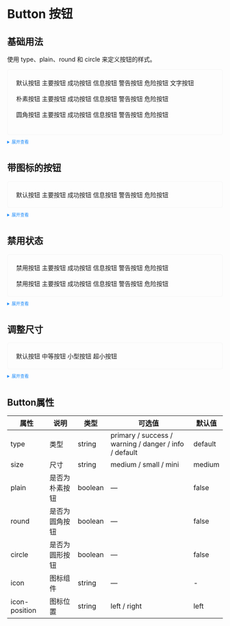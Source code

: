 <style scoped>
    .example{
        border: 1px solid #f5f5f5;
        border-radius: 5px;
        padding:20px
    }
    .imm-button {
        margin:10px 5px !important
    }
    
    details > summary:first-of-type {
        font-size: 10px;
        padding: 8px 0;
        cursor: pointer;
        color: #1989fa;
    }
    a {
      all: initial
    }
    a:hover {
      all: initial
    }
</style>

# Button 按钮

## 基础用法

使用 type、plain、round 和 circle 来定义按钮的样式。

<div class="example">
    <div>
        <imm-button>默认按钮</imm-button>
        <imm-button icon="edit" type="primary">主要按钮</imm-button>
        <imm-button type="success">成功按钮</imm-button>
        <imm-button type="info">信息按钮</imm-button>
        <imm-button type="warning">警告按钮</imm-button>
        <imm-button type="danger">危险按钮</imm-button>
        <imm-button type="text">文字按钮</imm-button>
        <br>
        <br>
        <imm-button plain>朴素按钮</imm-button>
        <imm-button type="primary" plain>主要按钮</imm-button>
        <imm-button type="success" plain>成功按钮</imm-button>
        <imm-button type="info" plain>信息按钮</imm-button>
        <imm-button type="warning" plain>警告按钮</imm-button>
        <imm-button type="danger" plain>危险按钮</imm-button>
        <br>
        <br>
        <imm-button round>圆角按钮</imm-button>
        <imm-button type="primary" round>主要按钮</imm-button>
        <imm-button type="success" round>成功按钮</imm-button>
        <imm-button type="info" round>信息按钮</imm-button>
        <imm-button type="warning" round>警告按钮</imm-button>
        <imm-button type="danger" round>危险按钮</imm-button>
        <br>
        <br>
        <imm-button icon="Edit" circle></imm-button>
        <imm-button type="primary" icon="User" circle></imm-button>
        <imm-button type="success" icon="Delete" circle></imm-button>
        <imm-button type="info" icon="Search" circle></imm-button>
        <imm-button type="warning" icon="Home" circle></imm-button>
        <imm-button type="danger" icon="Setting" circle></imm-button>
    </div>

</div>

<details>
<summary>展开查看</summary>

```vue
<template>
  <div>
    <imm-button>默认按钮</imm-button>
    <imm-button type="primary">主要按钮</imm-button>
    <imm-button type="success">成功按钮</imm-button>
    <imm-button type="info">信息按钮</imm-button>
    <imm-button type="warning">警告按钮</imm-button>
    <imm-button type="danger">危险按钮</imm-button>
    <imm-button type="text">文字按钮</imm-button>
    <br />
    <br />
    <imm-button plain>朴素按钮</imm-button>
    <imm-button type="primary" plain>主要按钮</imm-button>
    <imm-button type="success" plain>成功按钮</imm-button>
    <imm-button type="info" plain>信息按钮</imm-button>
    <imm-button type="warning" plain>警告按钮</imm-button>
    <imm-button type="danger" plain>危险按钮</imm-button>
    <br />
    <br />
    <imm-button round>圆角按钮</imm-button>
    <imm-button type="primary" round>主要按钮</imm-button>
    <imm-button type="success" round>成功按钮</imm-button>
    <imm-button type="info" round>信息按钮</imm-button>
    <imm-button type="warning" round>警告按钮</imm-button>
    <imm-button type="danger" round>危险按钮</imm-button>
    <br>
    <br>
    <imm-button icon="Edit" circle></imm-button>
    <imm-button type="primary" icon="User" circle></imm-button>
    <imm-button type="success" icon="Delete" circle></imm-button>
    <imm-button type="info" icon="Search" circle></imm-button>
    <imm-button type="warning" icon="Home" circle></imm-button>
    <imm-button type="danger" icon="Setting" circle></imm-button>
  </div>
</template>
<script lang="ts" setup>
import { imm-button } from "imm-ui";
</script>
<style>
.imm-button {
  margin-right: 10px;
}
</style>
```

</details>

## 带图标的按钮

<div class="example">
    <div>
        <imm-button icon="Edit">默认按钮</imm-button>
        <imm-button type="primary" icon="Love">主要按钮</imm-button>
        <imm-button type="success" icon="User">成功按钮</imm-button>
        <imm-button type="info" icon="Home">信息按钮</imm-button>
        <imm-button type="warning" icon="Setting">警告按钮</imm-button>
        <imm-button type="danger" icon="Delete" iconPosition="right">危险按钮</imm-button>
    </div>
</div>

<details>
<summary>展开查看</summary>

```vue
<template>
  <div>
    <imm-button icon="Edit">默认按钮</imm-button>
    <imm-button type="primary" icon="Love">主要按钮</imm-button>
    <imm-button type="success" icon="User">成功按钮</imm-button>
    <imm-button type="info" icon="Home">信息按钮</imm-button>
    <imm-button type="warning" icon="Setting">警告按钮</imm-button>
    <imm-button type="danger" icon="Delete" iconPosition="right">危险按钮</imm-button>
  </div>
</template>
<script lang="ts" setup>
import { imm-button } from "imm-ui";
</script>
<style>
.imm-button {
  margin-right: 10px;
}
</style>
```

</details>

## 禁用状态

<div class="example">
    <div>
        <imm-button disabled>禁用按钮</imm-button>
        <imm-button type="primary" disabled>主要按钮</imm-button>
        <imm-button type="success" disabled>成功按钮</imm-button>
        <imm-button type="info" disabled>信息按钮</imm-button>
        <imm-button type="warning" disabled>警告按钮</imm-button>
        <imm-button type="danger" disabled>危险按钮</imm-button>
        <br>
        <br>
        <imm-button disabled>禁用按钮</imm-button>
        <imm-button type="primary" disabled plain>主要按钮</imm-button>
        <imm-button type="success" disabled plain>成功按钮</imm-button>
        <imm-button type="info" disabled plain>信息按钮</imm-button>
        <imm-button type="warning" disabled plain>警告按钮</imm-button>
        <imm-button type="danger" disabled plain>危险按钮</imm-button>
    </div>
</div>

<details>
<summary>展开查看</summary>

```vue
<template>
  <div>
    <imm-button disabled>禁用按钮</imm-button>
    <imm-button type="primary" disabled>主要按钮</imm-button>
    <imm-button type="success" disabled>成功按钮</imm-button>
    <imm-button type="info" disabled>信息按钮</imm-button>
    <imm-button type="warning" disabled>警告按钮</imm-button>
    <imm-button type="danger" disabled>危险按钮</imm-button>
    <br />
    <br />
    <imm-button disabled>禁用按钮</imm-button>
    <imm-button type="primary" disabled plain>主要按钮</imm-button>
    <imm-button type="success" disabled plain>成功按钮</imm-button>
    <imm-button type="info" disabled plain>信息按钮</imm-button>
    <imm-button type="warning" disabled plain>警告按钮</imm-button>
    <imm-button type="danger" disabled plain>危险按钮</imm-button>
  </div>
</template>
<script lang="ts" setup>
import { imm-button } from "imm-ui";
</script>
<style>
.imm-button {
  margin-right: 10px;
}
</style>
```

</details>

## 调整尺寸

<div class="example">
    <div>
        <imm-button>默认按钮</imm-button>
        <imm-button size="medium">中等按钮</imm-button>
        <imm-button size="small">小型按钮</imm-button>
        <imm-button size="mini">超小按钮</imm-button>
    </div>
</div>

<details>
<summary>展开查看</summary>

```vue
<template>
  <div>
    <imm-button>默认按钮</imm-button>
    <imm-button size="medium">中等按钮</imm-button>
    <imm-button size="small">小型按钮</imm-button>
    <imm-button size="mini">超小按钮</imm-button>
  </div>
</template>
<script lang="ts" setup>
import { imm-button } from "imm-ui";
</script>
<style>
.imm-button {
  margin-right: 10px;
}
</style>
```

</details>

## Button属性
|    属性    | 说明                         | 类型         | 可选值                                       | 默认值 |
| --------- | ------------------------------------ | ------------------ | ----------------------------------------------------- | ------- |
| type      | 类型                                  | string             | primary / success / warning / danger / info / default | default |
| size      | 尺寸                                  | string             | medium / small / mini                                 | medium  |
| plain     | 是否为朴素按钮                          | boolean            | —                                                     | false   |
| round     | 是否为圆角按钮                          | boolean            | —                                                     | false   |
| circle    | 是否为圆形按钮                          | boolean            | —                                                     | false   |
| icon      | 图标组件                               | string             | —                                                     | -       |
| icon-position      | 图标位置                      | string             | left / right                                          | left    |
